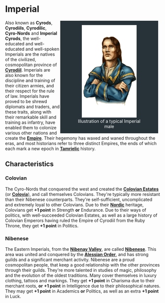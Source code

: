 # Imperial

<div style="float: right; margin-right: 1%; background: #283339; border: 2px white solid;">
    <figure>
        <center><img src="/uploads/images/races/imperial.png" height="300" alt="Imperial">
        <figcaption style="color:white; margin-left: 2%; margin-right: 2%;">Illustration of a typical Imperial male</figcaption></center>
    </figure>
</div>

Also known as **Cyrods**, **Cyrodiils**, **Cyrodilic**, **Cyro-Nords** and **Imperial Cyrods**, the well-educated and well-educated and well-spoken Imperials are the natives of the civilized, cosmopolitan province of **[Cyrodiil](https://en.uesp.net/wiki/Lore:Cyrodiil)**. Imperials are also known for the discipline and training of their citizen armies, and their respect for the rule of law. Imperials have proved to be shrewd diplomats and traders, and these traits, along with their remarkable skill and training as infantry, have enabled them to colonize various other nations and create the **[Empire](https://en.uesp.net/wiki/Lore:Empire)**. Their hegemony has waxed and waned throughout the eras, and most historians refer to three distinct Empires, the ends of which each mark a new epoch in **[Tamrielic](https://en.uesp.net/wiki/Lore:Tamriel)** history.

## Characteristics
### Colovian
The Cyro-Nords that conquered the west and created the **[Colovian Estates](https://en.uesp.net/wiki/Lore:Colovian_Estates)** (or **[Colovia](https://en.uesp.net/wiki/Lore:Colovia)**), and call themselves Colovians. They're typically more resistant than their Nibenese counterparts. They're self-sufficient, uncomplicated and extremely loyal to other Colovians. Due to their **[Nordic](https://en.uesp.net/wiki/Lore:Nord)** heritage, Colovians get **+1 point** in Strength **or** Endurance. Due to their ways of politics, with well-succeeded Colovian Estates, as well as a large history of Colovian Emperors having ruled the Empire of Cyrodiil from the Ruby Throne, they get **+1 point** in Politics.

### Nibenese
The Eastern Imperials, from the **[Nibenay Valley](https://en.uesp.net/wiki/Lore:Nibenay_Valley)**, are called **[Nibenese](https://en.uesp.net/wiki/Lore:Nibenay)**. This area was united and conquered by the **[Alessian Order](https://en.uesp.net/wiki/Lore:Alessian_Order)**, and has strong guilds and a significant merchant activity. Nibenese are a proud cosmopolitan people, that keep a good relationship with the other provinces through their guilds. They're more talented in studies of magic, philosophy and the evolution of the oldest traditions. Many cover themselves in luxury clothing, tattoos and markings. They get **+1 point** in Charisma due to their merchant roots, **or** **+1 point** in Intelligence due to their philosophical natures. They may get **+1 point** in Academics **or** Politics, as well as an extra **+1 point** in Luck.